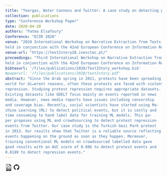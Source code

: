 ```yaml
---
title: "Teargas, Water Cannons and Twitter: A case study on detecting protest repression events in Turkey 2013"
collection: publications
type: "Conference Workshop Paper"
date: 2020-04-20
authors: "Fatma Elsafoury"
Conference: "ECIR 2020"
venue: "2020 International Workshop on Narrative Extraction from Texts
held in conjunction with the 42nd European Conference on Information Retrieval (Text2Story@ECIR 2020)"
venue-url: "https://text2story20.inesctec.pt/"
proceedings: "Third International Workshop on Narrative Extraction from Texts
held in conjunction with the 42nd European Conference on Information Retrieval"
bibtexurl: '/files/publications/2020/Text2Story_workshop.bib'
#paperurl: '/files/publications/2020/text2story.pdf'
abstract: "Since the Arab spring in 2011, protests have been spreading around the
world for di↵erent reasons, often these protests are faced with violent
repression. Studying protest repression requires appropriate datasets.
Existing datasets like GDELT focus mainly on events reported in news
media. However, news media reports have issues including censorship
and coverage bias. Recently, social scientists have started using Ma-
chine Learning (ML) to detect political events, but it is costly and
time consuming to hand label data for training ML models. This pa-
per proposes using ML and crowdsourcing to detect protest repression
events from Twitter. Our case study is the Turkish Gezi Park protest
in 2013. Our results show that Twitter is a reliable source reflecting
events happening on the ground as soon as they happen. Moreover,
training conventional ML models on crowdsourced labelled data gave
good results with an AUC score of 0.896 to detect protest events and
0.8189 to detect repression events."
---
```

<a href="/files/publications/2020/text2story.pdf"><img src="/images/paper_symbol.png" alt="Link to paper" style="width:22px;height:22px;"></a>
<a href="https://github.com/efatmae/Tweets_Turkey_2013_data_analysis"><img src="/images/github_symbol.png" alt="Link to code" style="width:22px;height:22px;"></a>